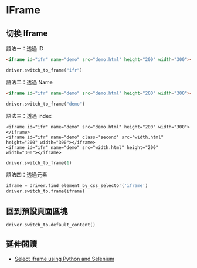 # IFrame

## 切換 Iframe

語法ㄧ：透過 ID

```html
<iframe id="ifr" name="demo" src="demo.html" height="200" width="300"></iframe>
```

```py
driver.switch_to_frame("ifr")
```

語法二：透過 Name

```html
<iframe id="ifr" name="demo" src="demo.html" height="200" width="300"></iframe>
```

```py
driver.switch_to_frame("demo")
```

語法三：透過 index

```
<iframe id="ifr" name="demo" src="demo.html" height="200" width="300"></iframe>
<iframe id="ifr" name="demo" class='second' src="width.html" height="200" width="300"></iframe>
<iframe id="ifr" name="demo" src="width.html" height="200" width="300"></iframe>
```

```py
driver.switch_to_frame(1)
```

語法四：透過元素

```py
iframe = driver.find_element_by_css_selector('iframe')
driver.switch_to.frame(iframe)
```

## 回到預設頁面區塊

```
driver.switch_to.default_content()
```

## 延伸閱讀

- [Select iframe using Python and Selenium](https://www.tutorialspoint.com/select-iframe-using-python-and-selenium)
